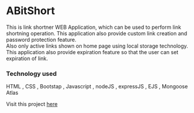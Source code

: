 # ABitShort
This is link shortner WEB Application, which can be used to perform link shortning operation. This application also provide custom link creation and password protection feature.
<br>
Also only active links shown on home page using local storage technology. This application also provide expiration feature so that the user can set expiration of link.

  
### Technology used
HTML , CSS , Bootstap , Javascript , nodeJS , expressJS , EJS , Mongoose Atlas


Visit this project [here](http://abitshort.herokuapp.com/) 

